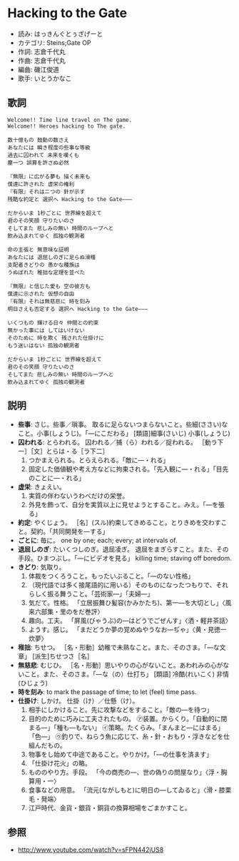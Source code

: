 Hacking to the Gate
====================

- 読み: はっきんぐとぅざげーと
- カテゴリ: Steins;Gate OP
- 作詞: 志倉千代丸
- 作曲: 志倉千代丸
- 編曲: 磯江俊道
- 歌手: いとうかなこ


歌詞
-----

    Welcome!! Time line travel on The game.
    Welcome!! Heroes hacking to The gate.

    数十億もの 鼓動の数さえ
    あなたには 瞬き程度の些事な等級
    過去に囚われて 未来を嘆くも
    塵一つ 誤算を許さぬ必然

    『無限』に広がる夢も 描く未来も
    僕達に許された 虚栄の権利
    『有限』それはニつの 針が示す
    残酷な約定と 選択へ Hacking to the Gate———

    だからいま 1秒ごとに 世界線を超えて
    君のその笑顔 守りたいのさ
    そしてまた 悲しみの無い 時間のループへと
    飲み込まれてゆく 孤独の観測者

    命の主張と 無意味な証明
    あなたには 退屈しのぎに足らぬ滑稽
    支配者きどりの 愚かな種族は
    うぬぼれた 稚拙な定理を並べた

    『無限』と信じた愛も 空の彼方も
    僕達に示された 仮想の自由
    『有限』それは無慈悲に 時を刻み
    明日さえも否定する 選択へ Hacking to the Gate———

    いくつもの 輝ける日々 仲間との約束
    無かった事には してはいけない
    そのために 時を欺く 残された仕掛けに
    もう迷いはない 孤独の観測者

    だからいま 1秒ごとに 世界線を超えて
    君のその笑顔 守りたいのさ
    そしてまた 悲しみの無い 時間のループへと
    飲み込まれてゆく 孤独の観測者


説明
-----

- **些事**: さじ。些事／瑣事。 取るに足らないつまらないこと。些細(ささい)なこと。小事(しょうじ)。「―にこだわる」 [類語]細事(さいじ) 小事(しょうじ) 
- **囚われる**: とらわれる。 囚われる／捕（ら）われる／捉われる。 ［動ラ下一］［文］とらは・る［ラ下二］
    1. つかまえられる。とらえられる。「敵に―・れる」
    2. 固定した価値観や考え方などに拘束される。「先入観に―・れる」「目先のことに―・れる」
- **虚栄**: きょえい。
    1. 実質の伴わないうわべだけの栄誉。
    2. 外見を飾って、自分を実質以上に見せようとすること。みえ。「―を張る」
- **約定**: やくじょう。 ［名］(スル)約束してきめること。とりきめを交わすこと。契約。「共同開発を―する」
- **ごとに**: 毎に。 one by one; each; every; at intervals of.
- **退屈しのぎ**: たいくつしのぎ。退屈凌ぎ。 退屈をまぎらすこと。また、その手段。ひまつぶし。「―にビデオを見る」 killing time; staving off boredom.
- **きどり**: 気取り。
    1. 体裁をつくろうこと。もったいぶること。「―のない性格」
    2. （現代語では多く接尾語的に用いる）そのものになったつもりで、それらしく振る舞うこと。「芸術家―」「夫婦―」
    3. 気だて。性格。 「立居振舞ひ髪容(かみかたち)、第一―を大切とし」〈風来六部集・里のをだ巻評〉
    4. 趣向。工夫。 「屏風(びゃうぶ)の―はどうでごぜんす」〈洒・軽井茶話〉
    5. ようす。感じ。 「まだどうか夢の覚めぬやうなお―ぢゃ」〈黄・見徳一炊夢〉
- **稚拙**: ちせつ。 ［名・形動］幼稚で未熟なこと。また、そのさま。「―な文章」 [派生]ちせつさ［名］
- **無慈悲**: むじひ。 ［名・形動］思いやりの心がないこと。あわれみの心がないこと。また、そのさま。「―な（の）仕打ち」 [類語] 冷酷(れいこく) 非情(ひじょう) 
- **時を刻み**: to mark the passage of time; to let (feel) time pass.
- **仕掛け**: しかけ。 仕掛（け）／仕懸（け）。
    1. 相手にしかけること。先に攻撃などをすること。「敵の―を待つ」
    2. 目的のために巧みに工夫されたもの。 ㋐装置。からくり。「自動的に閉まる―」「種も―もない」 ㋑策略。たくらみ。「まんまと―にはまる」「色―」 ㋒釣りで、ねらう魚に応じて、糸・針・おもり・浮きなどを仕組んだもの。
    3. 物事をし始めて中途であること。やりかけ。「―の仕事を済ます」
    4. 「仕掛け花火」の略。
    5. もののやり方。手段。 「今の商売の―、世の偽りの問屋なり」〈浮・胸算用・一〉
    6. 食事などの用意。 「流元(ながしもと)に明日の―してゐると」〈滑・膝栗毛・発端〉
    7. 江戸時代、金貨・銀貨・銅貨の換算相場をごまかすこと。


参照
-----

- <http://www.youtube.com/watch?v=sFPN442jUS8>
